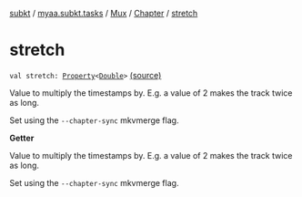 [subkt](../../../index.md) / [myaa.subkt.tasks](../../index.md) / [Mux](../index.md) / [Chapter](index.md) / [stretch](./stretch.md)

# stretch

`val stretch: `[`Property`](https://docs.gradle.org/current/javadoc/org/gradle/api/provider/Property.html)`<`[`Double`](https://kotlinlang.org/api/latest/jvm/stdlib/kotlin/-double/index.html)`>` [(source)](https://github.com/Myaamori/SubKt/blob/master/src/main/kotlin/myaa/subkt/tasks/muxtask.kt#L442)

Value to multiply the timestamps by. E.g. a value of
2 makes the track twice as long.

Set using the `--chapter-sync` mkvmerge flag.

**Getter**

Value to multiply the timestamps by. E.g. a value of
2 makes the track twice as long.

Set using the `--chapter-sync` mkvmerge flag.

